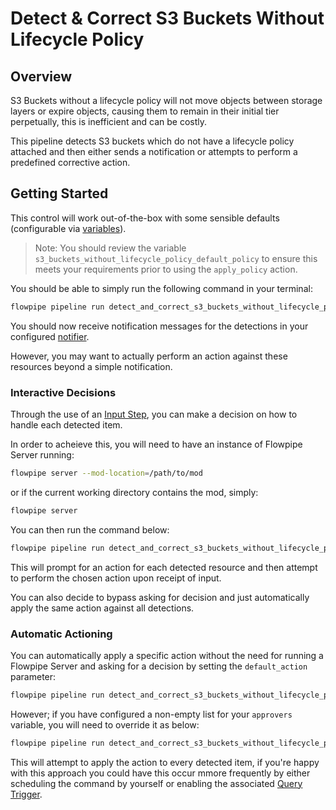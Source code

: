 # Detect & Correct S3 Buckets Without Lifecycle Policy

## Overview

S3 Buckets without a lifecycle policy will not move objects between storage layers or expire objects, causing them to remain in their initial tier perpetually, this is inefficient and can be costly.

This pipeline detects S3 buckets which do not have a lifecycle policy attached and then either sends a notification or attempts to perform a predefined corrective action.

## Getting Started

This control will work out-of-the-box with some sensible defaults (configurable via [variables](https://flowpipe.io/docs/build/mod-variables)).

> Note: You should review the variable `s3_buckets_without_lifecycle_policy_default_policy` to ensure this meets your requirements prior to using the `apply_policy` action.

You should be able to simply run the following command in your terminal:
```sh
flowpipe pipeline run detect_and_correct_s3_buckets_without_lifecycle_policy
```

You should now receive notification messages for the detections in your configured [notifier](https://flowpipe.io/docs/reference/config-files/notifier).

However, you may want to actually perform an action against these resources beyond a simple notification.

### Interactive Decisions

Through the use of an [Input Step](https://flowpipe.io/docs/build/input), you can make a decision on how to handle each detected item.

In order to acheieve this, you will need to have an instance of Flowpipe Server running:
```sh
flowpipe server --mod-location=/path/to/mod
```
or if the current working directory contains the mod, simply:
```sh
flowpipe server
```

You can then run the command below:
```sh
flowpipe pipeline run detect_and_correct_s3_buckets_without_lifecycle_policy --host local --arg='approvers=["default"]'
```

This will prompt for an action for each detected resource and then attempt to perform the chosen action upon receipt of input.

<!-- TODO: Determine if we want to detail out the available actions -->

You can also decide to bypass asking for decision and just automatically apply the same action against all detections.

### Automatic Actioning

You can automatically apply a specific action without the need for running a Flowpipe Server and asking for a decision by setting the `default_action` parameter:
```sh
flowpipe pipeline run detect_and_correct_s3_buckets_without_lifecycle_policy --arg='default_action="apply_policy"'
```

However; if you have configured a non-empty list for your `approvers` variable, you will need to override it as below:
```sh
flowpipe pipeline run detect_and_correct_s3_buckets_without_lifecycle_policy --arg='approvers=[]' --arg='default_action="apply_policy"'
```

This will attempt to apply the action to every detected item, if you're happy with this approach you could have this occur mmore frequently by either scheduling the command by yourself or enabling the associated [Query Trigger](https://hub.flowpipe.io/mods/turbot/aws-thrifty/triggers/aws_thrifty.trigger.query.detect_and_correct_s3_buckets_without_lifecycle_policy).

